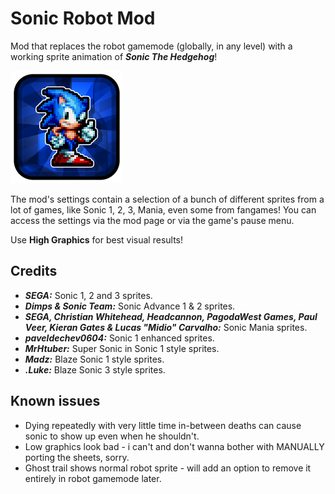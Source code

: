 # Sonic Robot Mod

Mod that replaces the robot gamemode (globally, in any level) with a working sprite animation of ***Sonic The Hedgehog***!

<img src="logo.png" width="180" alt="the mod's logo"/>

The mod's settings contain a selection of a bunch of different sprites from a lot of games, like Sonic 1, 2, 3, Mania, even some from fangames!
You can access the settings via the mod page or via the game's pause menu.

Use **High Graphics** for best visual results!

## Credits

- ***SEGA:*** Sonic 1, 2 and 3 sprites.
- ***Dimps & Sonic Team:*** Sonic Advance 1 & 2 sprites.
- ***SEGA, Christian Whitehead, Headcannon, PagodaWest Games, Paul Veer, Kieran Gates & Lucas "Midio" Carvalho:*** Sonic Mania sprites.
- ***paveldechev0604:*** Sonic 1 enhanced sprites.
- ***MrHtuber:*** Super Sonic in Sonic 1 style sprites.
- ***Madz:*** Blaze Sonic 1 style sprites.
- ***.Luke:*** Blaze Sonic 3 style sprites.

## Known issues

- Dying repeatedly with very little time in-between deaths can cause sonic to show up even when he shouldn't.
- Low graphics look bad - i can't and don't wanna bother with MANUALLY porting the sheets, sorry.
- Ghost trail shows normal robot sprite - will add an option to remove it entirely in robot gamemode later.